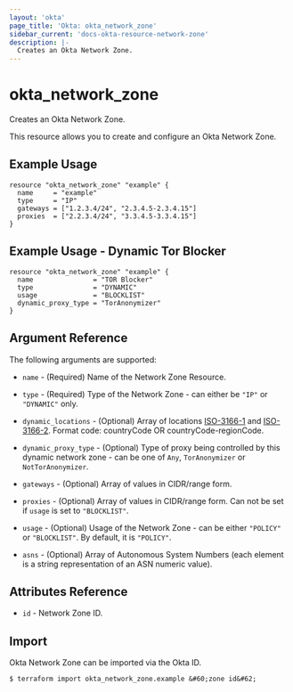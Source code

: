 ```yaml
---
layout: 'okta'
page_title: 'Okta: okta_network_zone'
sidebar_current: 'docs-okta-resource-network-zone'
description: |-
  Creates an Okta Network Zone.
---
```


# okta_network_zone

Creates an Okta Network Zone.

This resource allows you to create and configure an Okta Network Zone.

## Example Usage

```hcl
resource "okta_network_zone" "example" {
  name     = "example"
  type     = "IP"
  gateways = ["1.2.3.4/24", "2.3.4.5-2.3.4.15"]
  proxies  = ["2.2.3.4/24", "3.3.4.5-3.3.4.15"]
}
```

## Example Usage - Dynamic Tor Blocker

```hcl
resource "okta_network_zone" "example" {
  name               = "TOR Blocker"
  type               = "DYNAMIC"
  usage              = "BLOCKLIST"
  dynamic_proxy_type = "TorAnonymizer"
}
```

## Argument Reference

The following arguments are supported:

- `name` - (Required) Name of the Network Zone Resource.

- `type` - (Required) Type of the Network Zone - can either be `"IP"` or `"DYNAMIC"` only.

- `dynamic_locations` - (Optional) Array of locations [ISO-3166-1](https://en.wikipedia.org/wiki/ISO_3166-1_alpha-2)
  and [ISO-3166-2](https://en.wikipedia.org/wiki/ISO_3166-2). Format code: countryCode OR countryCode-regionCode.

- `dynamic_proxy_type` - (Optional) Type of proxy being controlled by this dynamic network zone - can be one of `Any`, `TorAnonymizer` or `NotTorAnonymizer`.

- `gateways` - (Optional) Array of values in CIDR/range form.

- `proxies` - (Optional) Array of values in CIDR/range form. Can not be set if `usage` is set to `"BLOCKLIST"`.

- `usage` - (Optional) Usage of the Network Zone - can be either `"POLICY"` or `"BLOCKLIST"`. By default, it is `"POLICY"`.

- `asns` - (Optional) Array of Autonomous System Numbers (each element is a string representation of an ASN numeric value).

## Attributes Reference

- `id` - Network Zone ID.

## Import

Okta Network Zone can be imported via the Okta ID.

```
$ terraform import okta_network_zone.example &#60;zone id&#62;
```
